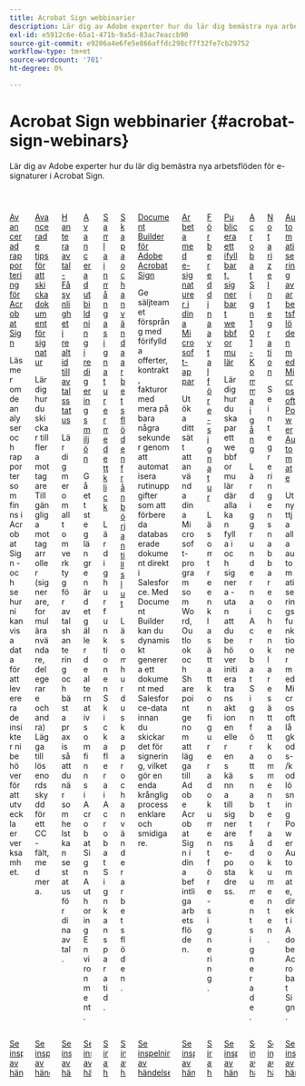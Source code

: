 ```yaml
---
title: Acrobat Sign webbinarier
description: Lär dig av Adobe experter hur du lär dig bemästra nya arbetsflöden för e-signaturer i Acrobat Sign.
exl-id: e5912c6e-65a1-471b-9a5d-83ac7eaccb90
source-git-commit: e9206a4e6fe5e866affdc298cf7f32fe7cb29752
workflow-type: tm+mt
source-wordcount: '701'
ht-degree: 0%

---
```


# Acrobat Sign webbinarier {#acrobat-sign-webinars}

Lär dig av Adobe experter hur du lär dig bemästra nya arbetsflöden för e-signaturer i Acrobat Sign.

<!-- CARDS

* https://experienceleague.adobe.com/sv/docs/events/acrobat-sign-webinars/advanced-reporting
* https://experienceleague.adobe.com/sv/docs/events/acrobat-sign-webinars/advanced-sending-documents-signature
* https://experienceleague.adobe.com/sv/docs/events/acrobat-sign-webinars/agreement-status
* https://experienceleague.adobe.com/sv/docs/events/acrobat-sign-webinars/authoring-environment
* https://experienceleague.adobe.com/sv/docs/events/acrobat-sign-webinars/collect-signatures
* https://experienceleague.adobe.com/sv/docs/events/acrobat-sign-webinars/create-use-workflows
* https://experienceleague.adobe.com/sv/docs/events/acrobat-sign-webinars/document-builder
* https://experienceleague.adobe.com/sv/docs/events/acrobat-sign-webinars/e-signature-microsoft
* https://experienceleague.adobe.com/sv/docs/events/acrobat-sign-webinars/e-signature-setup
* https://experienceleague.adobe.com/sv/docs/events/acrobat-sign-webinars/fillable-signable-web-form
* https://experienceleague.adobe.com/sv/docs/events/acrobat-sign-webinars/getting-started
* https://experienceleague.adobe.com/sv/docs/events/acrobat-sign-webinars/notarize
* https://experienceleague.adobe.com/sv/docs/events/acrobat-sign-webinars/workflow-automations

-->
<!-- START CARDS HTML - DO NOT MODIFY BY HAND -->
<div class="columns">
    <div class="column is-half-tablet is-half-desktop is-one-third-widescreen" aria-label="Advanced Reporting for Acrobat Sign">
        <div class="card" style="height: 100%; display: flex; flex-direction: column; height: 100%;">
            <div class="card-image">
                <figure class="image x-is-16by9">
                    <a href="https://experienceleague.adobe.com/sv/docs/events/acrobat-sign-webinars/advanced-reporting" title="Avancerad rapportering för Acrobat Sign">
                        <img class="is-bordered-r-small" src="https://video.tv.adobe.com/v/3454409/?format=jpeg&nocache=1731453823479&captions=swe" alt="Avancerad rapportering för Acrobat Sign"
                             style="width: 100%; aspect-ratio: 16 / 9; object-fit: cover; overflow: hidden; display: block; margin: auto;">
                    </a>
                </figure>
            </div>
            <div class="card-content is-padded-small" style="display: flex; flex-direction: column; flex-grow: 1; justify-content: space-between;">
                <div class="top-card-content">
                    <p class="headline is-size-6 has-text-weight-bold">
                        <a href="https://experienceleague.adobe.com/sv/docs/events/acrobat-sign-webinars/advanced-reporting" title="Avancerad rapportering för Acrobat Sign">Avancerad rapportering för Acrobat Sign</a>
                    </p>
                    <p class="is-size-6">Läs mer om de analyser och rapporter som finns i Acrobat Sign - och se hur ni kan visa data för att leverera de insikter ni behöver för att utveckla er verksamhet.</p>
                </div>
                <a href="https://experienceleague.adobe.com/sv/docs/events/acrobat-sign-webinars/advanced-reporting" class="spectrum-Button spectrum-Button--outline spectrum-Button--primary spectrum-Button--sizeM" style="align-self: flex-start; margin-top: 1rem;">
                    <span class="spectrum-Button-label has-no-wrap has-text-weight-bold"> Se inspelningen av händelsen </span>
                </a>
            </div>
        </div>
    </div>
    <div class="column is-half-tablet is-half-desktop is-one-third-widescreen" aria-label="Advanced Tips for Sending Documents for Signature">
        <div class="card" style="height: 100%; display: flex; flex-direction: column; height: 100%;">
            <div class="card-image">
                <figure class="image x-is-16by9">
                    <a href="https://experienceleague.adobe.com/sv/docs/events/acrobat-sign-webinars/advanced-sending-documents-signature" title="Avancerade tips för att skicka dokument för signering">
                        <img class="is-bordered-r-small" src="https://video.tv.adobe.com/v/3454884/?format=jpeg&nocache=1731453823460&captions=swe" alt="Avancerade tips för att skicka dokument för signering"
                             style="width: 100%; aspect-ratio: 16 / 9; object-fit: cover; overflow: hidden; display: block; margin: auto;">
                    </a>
                </figure>
            </div>
            <div class="card-content is-padded-small" style="display: flex; flex-direction: column; flex-grow: 1; justify-content: space-between;">
                <div class="top-card-content">
                    <p class="headline is-size-6 has-text-weight-bold">
                        <a href="https://experienceleague.adobe.com/sv/docs/events/acrobat-sign-webinars/advanced-sending-documents-signature" title="Avancerade tips för att skicka dokument för signering">Avancerade tips för att skicka dokument för signatur</a>
                    </p>
                    <p class="is-size-6">Lär dig hur du skickar till flera mottagare Tillgängliga mottagarroller (signerare, formuläranvändare, delegerare och andra) Lägga till lösenordsskydd för ett CC-fält, med mera.</p>
                </div>
                <a href="https://experienceleague.adobe.com/sv/docs/events/acrobat-sign-webinars/advanced-sending-documents-signature" class="spectrum-Button spectrum-Button--outline spectrum-Button--primary spectrum-Button--sizeM" style="align-self: flex-start; margin-top: 1rem;">
                    <span class="spectrum-Button-label has-no-wrap has-text-weight-bold"> Se inspelningen av händelsen </span>
                </a>
            </div>
        </div>
    </div>
    <div class="column is-half-tablet is-half-desktop is-one-third-widescreen" aria-label="Manage Agreements - Get Real-Time Visibility into Agreement Status">
        <div class="card" style="height: 100%; display: flex; flex-direction: column; height: 100%;">
            <div class="card-image">
                <figure class="image x-is-16by9">
                    <a href="https://experienceleague.adobe.com/sv/docs/events/acrobat-sign-webinars/agreement-status" title="Hantera avtal - Få realtidssynlighet till avtalsstatus">
                        <img class="is-bordered-r-small" src="https://video.tv.adobe.com/v/3455005/?format=jpeg&nocache=1731453823516&captions=swe" alt="Hantera avtal - Få realtidssynlighet till avtalsstatus"
                             style="width: 100%; aspect-ratio: 16 / 9; object-fit: cover; overflow: hidden; display: block; margin: auto;">
                    </a>
                </figure>
            </div>
            <div class="card-content is-padded-small" style="display: flex; flex-direction: column; flex-grow: 1; justify-content: space-between;">
                <div class="top-card-content">
                    <p class="headline is-size-6 has-text-weight-bold">
                        <a href="https://experienceleague.adobe.com/sv/docs/events/acrobat-sign-webinars/agreement-status" title="Hantera avtal - Få realtidssynlighet till avtalsstatus">Hantera avtal - Få synlighet i realtid till avtalsstatus</a>
                    </p>
                    <p class="is-size-6">Lär dig mer om allt om verktyg för avtalshantering och bästa praxis så att du när som helst kan se status för dina avtal.</p>
                </div>
                <a href="https://experienceleague.adobe.com/sv/docs/events/acrobat-sign-webinars/agreement-status" class="spectrum-Button spectrum-Button--outline spectrum-Button--primary spectrum-Button--sizeM" style="align-self: flex-start; margin-top: 1rem;">
                    <span class="spectrum-Button-label has-no-wrap has-text-weight-bold"> Se inspelningen av händelsen </span>
                </a>
            </div>
        </div>
    </div>
    <div class="column is-half-tablet is-half-desktop is-one-third-widescreen" aria-label="Advanced Training on Authoring Environment">
        <div class="card" style="height: 100%; display: flex; flex-direction: column; height: 100%;">
            <div class="card-image">
                <figure class="image x-is-16by9">
                    <a href="https://experienceleague.adobe.com/sv/docs/events/acrobat-sign-webinars/authoring-environment" title="Avancerad utbildning i redigeringsmiljön">
                        <img class="is-bordered-r-small" src="https://video.tv.adobe.com/v/3455903/?format=jpeg&nocache=1731453823517&captions=swe" alt="Avancerad utbildning i redigeringsmiljön"
                             style="width: 100%; aspect-ratio: 16 / 9; object-fit: cover; overflow: hidden; display: block; margin: auto;">
                    </a>
                </figure>
            </div>
            <div class="card-content is-padded-small" style="display: flex; flex-direction: column; flex-grow: 1; justify-content: space-between;">
                <div class="top-card-content">
                    <p class="headline is-size-6 has-text-weight-bold">
                        <a href="https://experienceleague.adobe.com/sv/docs/events/acrobat-sign-webinars/authoring-environment" title="Avancerad utbildning i redigeringsmiljön">Avancerad utbildning i redigeringsmiljön</a>
                    </p>
                    <p class="is-size-6">Gå ett steg längre när det gäller de alternativ som finns i Acrobat Sign Authoring Environment.</p>
                </div>
                <a href="https://experienceleague.adobe.com/sv/docs/events/acrobat-sign-webinars/authoring-environment" class="spectrum-Button spectrum-Button--outline spectrum-Button--primary spectrum-Button--sizeM" style="align-self: flex-start; margin-top: 1rem;">
                    <span class="spectrum-Button-label has-no-wrap has-text-weight-bold"> Se inspelningen av händelsen </span>
                </a>
            </div>
        </div>
    </div>
    <div class="column is-half-tablet is-half-desktop is-one-third-widescreen" aria-label="Collect Many Signatures with One Click">
        <div class="card" style="height: 100%; display: flex; flex-direction: column; height: 100%;">
            <div class="card-image">
                <figure class="image x-is-16by9">
                    <a href="https://experienceleague.adobe.com/sv/docs/events/acrobat-sign-webinars/collect-signatures" title="Samla in många signaturer med ett klick">
                        <img class="is-bordered-r-small" src="https://video.tv.adobe.com/v/3454895/?format=jpeg&nocache=1731453823488&captions=swe" alt="Samla in många signaturer med ett klick"
                             style="width: 100%; aspect-ratio: 16 / 9; object-fit: cover; overflow: hidden; display: block; margin: auto;">
                    </a>
                </figure>
            </div>
            <div class="card-content is-padded-small" style="display: flex; flex-direction: column; flex-grow: 1; justify-content: space-between;">
                <div class="top-card-content">
                    <p class="headline is-size-6 has-text-weight-bold">
                        <a href="https://experienceleague.adobe.com/sv/docs/events/acrobat-sign-webinars/collect-signatures" title="Samla in många signaturer med ett klick">Samla in många signaturer med ett klick</a>
                    </p>
                    <p class="is-size-6">Lär dig hur funktionen Skicka flera i Acrobat Sign kan spara tid.</p>
                </div>
                <a href="https://experienceleague.adobe.com/sv/docs/events/acrobat-sign-webinars/collect-signatures" class="spectrum-Button spectrum-Button--outline spectrum-Button--primary spectrum-Button--sizeM" style="align-self: flex-start; margin-top: 1rem;">
                    <span class="spectrum-Button-label has-no-wrap has-text-weight-bold"> Se inspelningen av händelsen </span>
                </a>
            </div>
        </div>
    </div>
    <div class="column is-half-tablet is-half-desktop is-one-third-widescreen" aria-label="Creating and Using Workflows from Beginning to End">
        <div class="card" style="height: 100%; display: flex; flex-direction: column; height: 100%;">
            <div class="card-image">
                <figure class="image x-is-16by9">
                    <a href="https://experienceleague.adobe.com/sv/docs/events/acrobat-sign-webinars/create-use-workflows" title="Skapa och använda arbetsflöden från början till slut">
                        <img class="is-bordered-r-small" src="https://video.tv.adobe.com/v/3454905/?format=jpeg&nocache=1731453823485&captions=swe" alt="Skapa och använda arbetsflöden från början till slut"
                             style="width: 100%; aspect-ratio: 16 / 9; object-fit: cover; overflow: hidden; display: block; margin: auto;">
                    </a>
                </figure>
            </div>
            <div class="card-content is-padded-small" style="display: flex; flex-direction: column; flex-grow: 1; justify-content: space-between;">
                <div class="top-card-content">
                    <p class="headline is-size-6 has-text-weight-bold">
                        <a href="https://experienceleague.adobe.com/sv/docs/events/acrobat-sign-webinars/create-use-workflows" title="Skapa och använda arbetsflöden från början till slut">Skapa och använda arbetsflöden från början till slut</a>
                    </p>
                    <p class="is-size-6">Läs om hur du skapar och använder arbetsflöden.</p>
                </div>
                <a href="https://experienceleague.adobe.com/sv/docs/events/acrobat-sign-webinars/create-use-workflows" class="spectrum-Button spectrum-Button--outline spectrum-Button--primary spectrum-Button--sizeM" style="align-self: flex-start; margin-top: 1rem;">
                    <span class="spectrum-Button-label has-no-wrap has-text-weight-bold"> Se inspelningen av händelsen </span>
                </a>
            </div>
        </div>
    </div>
    <div class="column is-half-tablet is-half-desktop is-one-third-widescreen" aria-label="Document Builder for Adobe Acrobat Sign">
        <div class="card" style="height: 100%; display: flex; flex-direction: column; height: 100%;">
            <div class="card-image">
                <figure class="image x-is-16by9">
                    <a href="https://experienceleague.adobe.com/sv/docs/events/acrobat-sign-webinars/document-builder" title="Document Builder för Adobe Acrobat Sign">
                        <img class="is-bordered-r-small" src="https://video.tv.adobe.com/v/3454917/?format=jpeg&nocache=1731453823516&captions=swe" alt="Document Builder för Adobe Acrobat Sign"
                             style="width: 100%; aspect-ratio: 16 / 9; object-fit: cover; overflow: hidden; display: block; margin: auto;">
                    </a>
                </figure>
            </div>
            <div class="card-content is-padded-small" style="display: flex; flex-direction: column; flex-grow: 1; justify-content: space-between;">
                <div class="top-card-content">
                    <p class="headline is-size-6 has-text-weight-bold">
                        <a href="https://experienceleague.adobe.com/sv/docs/events/acrobat-sign-webinars/document-builder" title="Document Builder för Adobe Acrobat Sign">Document Builder för Adobe Acrobat Sign</a>
                    </p>
                    <p class="is-size-6">Ge säljteamet försprång med förifyllda offerter, kontrakt, fakturor med mera på bara några sekunder genom att automatisera rutinuppgifter som att förbereda databaserade dokument direkt i Salesforce. Med Document Builder kan du dynamiskt generera ett dokument med Salesforce-data innan du skickar det för signering, vilket gör en enda krånglig process enklare och smidigare.</p>
                </div>
                <a href="https://experienceleague.adobe.com/sv/docs/events/acrobat-sign-webinars/document-builder" class="spectrum-Button spectrum-Button--outline spectrum-Button--primary spectrum-Button--sizeM" style="align-self: flex-start; margin-top: 1rem;">
                    <span class="spectrum-Button-label has-no-wrap has-text-weight-bold"> Se inspelningen av händelsen </span>
                </a>
            </div>
        </div>
    </div>
    <div class="column is-half-tablet is-half-desktop is-one-third-widescreen" aria-label="Work with e-signatures in your Microsoft apps">
        <div class="card" style="height: 100%; display: flex; flex-direction: column; height: 100%;">
            <div class="card-image">
                <figure class="image x-is-16by9">
                    <a href="https://experienceleague.adobe.com/sv/docs/events/acrobat-sign-webinars/e-signature-microsoft" title="Arbeta med e-signaturer i dina Microsoft-appar">
                        <img class="is-bordered-r-small" src="https://video.tv.adobe.com/v/3455054/?format=jpeg&nocache=1731453823517&captions=swe" alt="Arbeta med e-signaturer i dina Microsoft-appar"
                             style="width: 100%; aspect-ratio: 16 / 9; object-fit: cover; overflow: hidden; display: block; margin: auto;">
                    </a>
                </figure>
            </div>
            <div class="card-content is-padded-small" style="display: flex; flex-direction: column; flex-grow: 1; justify-content: space-between;">
                <div class="top-card-content">
                    <p class="headline is-size-6 has-text-weight-bold">
                        <a href="https://experienceleague.adobe.com/sv/docs/events/acrobat-sign-webinars/e-signature-microsoft" title="Arbeta med e-signaturer i dina Microsoft-appar">Arbeta med e-signaturer i dina Microsoft-appar</a>
                    </p>
                    <p class="is-size-6">Utöka ditt sätt att använda dina Microsoft-program som Word, Outlook och Sharepoint genom att lägga till Adobe Acrobat Sign i dina befintliga arbetsflöden.</p>
                </div>
                <a href="https://experienceleague.adobe.com/sv/docs/events/acrobat-sign-webinars/e-signature-microsoft" class="spectrum-Button spectrum-Button--outline spectrum-Button--primary spectrum-Button--sizeM" style="align-self: flex-start; margin-top: 1rem;">
                    <span class="spectrum-Button-label has-no-wrap has-text-weight-bold"> Se inspelningen av händelsen </span>
                </a>
            </div>
        </div>
    </div>
    <div class="column is-half-tablet is-half-desktop is-one-third-widescreen" aria-label="Prepare Your Agreements for e-signature">
        <div class="card" style="height: 100%; display: flex; flex-direction: column; height: 100%;">
            <div class="card-image">
                <figure class="image x-is-16by9">
                    <a href="https://experienceleague.adobe.com/sv/docs/events/acrobat-sign-webinars/e-signature-setup" title="Förbered dina avtal för e-signering">
                        <img class="is-bordered-r-small" src="https://video.tv.adobe.com/v/3455948/?format=jpeg&nocache=1731453823483&captions=swe" alt="Förbered dina avtal för e-signering"
                             style="width: 100%; aspect-ratio: 16 / 9; object-fit: cover; overflow: hidden; display: block; margin: auto;">
                    </a>
                </figure>
            </div>
            <div class="card-content is-padded-small" style="display: flex; flex-direction: column; flex-grow: 1; justify-content: space-between;">
                <div class="top-card-content">
                    <p class="headline is-size-6 has-text-weight-bold">
                        <a href="https://experienceleague.adobe.com/sv/docs/events/acrobat-sign-webinars/e-signature-setup" title="Förbered dina avtal för e-signering">Förbered dina avtal för e-signatur</a>
                    </p>
                    <p class="is-size-6">Läs om tre enkla sätt att konfigurera dokument för e-signering.</p>
                </div>
                <a href="https://experienceleague.adobe.com/sv/docs/events/acrobat-sign-webinars/e-signature-setup" class="spectrum-Button spectrum-Button--outline spectrum-Button--primary spectrum-Button--sizeM" style="align-self: flex-start; margin-top: 1rem;">
                    <span class="spectrum-Button-label has-no-wrap has-text-weight-bold"> Se inspelningen av händelsen </span>
                </a>
            </div>
        </div>
    </div>
    <div class="column is-half-tablet is-half-desktop is-one-third-widescreen" aria-label="Post a Fillable, Signable Web Form">
        <div class="card" style="height: 100%; display: flex; flex-direction: column; height: 100%;">
            <div class="card-image">
                <figure class="image x-is-16by9">
                    <a href="https://experienceleague.adobe.com/sv/docs/events/acrobat-sign-webinars/fillable-signable-web-form" title="Lägg upp ett ifyllbart, signerbart webbformulär">
                        <img class="is-bordered-r-small" src="https://video.tv.adobe.com/v/3455449/?format=jpeg&nocache=1731453823488&captions=swe" alt="Lägg upp ett ifyllbart, signerbart webbformulär"
                             style="width: 100%; aspect-ratio: 16 / 9; object-fit: cover; overflow: hidden; display: block; margin: auto;">
                    </a>
                </figure>
            </div>
            <div class="card-content is-padded-small" style="display: flex; flex-direction: column; flex-grow: 1; justify-content: space-between;">
                <div class="top-card-content">
                    <p class="headline is-size-6 has-text-weight-bold">
                        <a href="https://experienceleague.adobe.com/sv/docs/events/acrobat-sign-webinars/fillable-signable-web-form" title="Lägg upp ett ifyllbart, signerbart webbformulär">Publicera ett ifyllbart, signerbart webbformulär</a>
                    </p>
                    <p class="is-size-6">Lär dig hur du skapar ett webbformulär där alla kan fylla i och signera - utan att du behöver initiera transaktionen eller ens känna till signerarens e-postadress.</p>
                </div>
                <a href="https://experienceleague.adobe.com/sv/docs/events/acrobat-sign-webinars/fillable-signable-web-form" class="spectrum-Button spectrum-Button--outline spectrum-Button--primary spectrum-Button--sizeM" style="align-self: flex-start; margin-top: 1rem;">
                    <span class="spectrum-Button-label has-no-wrap has-text-weight-bold"> Se inspelningen av händelsen </span>
                </a>
            </div>
        </div>
    </div>
    <div class="column is-half-tablet is-half-desktop is-one-third-widescreen" aria-label="Acrobat Sign 101 - Getting Started">
        <div class="card" style="height: 100%; display: flex; flex-direction: column; height: 100%;">
            <div class="card-image">
                <figure class="image x-is-16by9">
                    <a href="https://experienceleague.adobe.com/sv/docs/events/acrobat-sign-webinars/getting-started" title="Acrobat Sign 101 - Komma igång">
                        <img class="is-bordered-r-small" src="https://video.tv.adobe.com/v/3455469/?format=jpeg&nocache=1731453823457&captions=swe" alt="Acrobat Sign 101 - Komma igång"
                             style="width: 100%; aspect-ratio: 16 / 9; object-fit: cover; overflow: hidden; display: block; margin: auto;">
                    </a>
                </figure>
            </div>
            <div class="card-content is-padded-small" style="display: flex; flex-direction: column; flex-grow: 1; justify-content: space-between;">
                <div class="top-card-content">
                    <p class="headline is-size-6 has-text-weight-bold">
                        <a href="https://experienceleague.adobe.com/sv/docs/events/acrobat-sign-webinars/getting-started" title="Acrobat Sign 101 - Komma igång">Acrobat Sign 101 - Komma igång</a>
                    </p>
                    <p class="is-size-6">Lär dig grunderna i Acrobat Sign för att snabbt få dokument signerade.</p>
                </div>
                <a href="https://experienceleague.adobe.com/sv/docs/events/acrobat-sign-webinars/getting-started" class="spectrum-Button spectrum-Button--outline spectrum-Button--primary spectrum-Button--sizeM" style="align-self: flex-start; margin-top: 1rem;">
                    <span class="spectrum-Button-label has-no-wrap has-text-weight-bold"> Se inspelningen av händelsen </span>
                </a>
            </div>
        </div>
    </div>
    <div class="column is-half-tablet is-half-desktop is-one-third-widescreen" aria-label="Notarize Integration">
        <div class="card" style="height: 100%; display: flex; flex-direction: column; height: 100%;">
            <div class="card-image">
                <figure class="image x-is-16by9">
                    <a href="https://experienceleague.adobe.com/sv/docs/events/acrobat-sign-webinars/notarize" title="Notarize Integration">
                        <img class="is-bordered-r-small" src="https://video.tv.adobe.com/v/3454376/?format=jpeg&nocache=1731453823489&captions=swe" alt="Notarize Integration"
                             style="width: 100%; aspect-ratio: 16 / 9; object-fit: cover; overflow: hidden; display: block; margin: auto;">
                    </a>
                </figure>
            </div>
            <div class="card-content is-padded-small" style="display: flex; flex-direction: column; flex-grow: 1; justify-content: space-between;">
                <div class="top-card-content">
                    <p class="headline is-size-6 has-text-weight-bold">
                        <a href="https://experienceleague.adobe.com/sv/docs/events/acrobat-sign-webinars/notarize" title="Notarize Integration">Notarize Integration</a>
                    </p>
                    <p class="is-size-6">Se integreringen snabbare och enklare sätt att kommentera dokumenten.</p>
                </div>
                <a href="https://experienceleague.adobe.com/sv/docs/events/acrobat-sign-webinars/notarize" class="spectrum-Button spectrum-Button--outline spectrum-Button--primary spectrum-Button--sizeM" style="align-self: flex-start; margin-top: 1rem;">
                    <span class="spectrum-Button-label has-no-wrap has-text-weight-bold"> Se inspelningen av händelsen </span>
                </a>
            </div>
        </div>
    </div>
    <div class="column is-half-tablet is-half-desktop is-one-third-widescreen" aria-label="Workflow Automations Powered by Microsoft Power Automate">
        <div class="card" style="height: 100%; display: flex; flex-direction: column; height: 100%;">
            <div class="card-image">
                <figure class="image x-is-16by9">
                    <a href="https://experienceleague.adobe.com/sv/docs/events/acrobat-sign-webinars/workflow-automations" title="Automatisering av arbetsflöden med Microsoft Power Automate">
                        <img class="is-bordered-r-small" src="https://video.tv.adobe.com/v/3454928/?format=jpeg&nocache=1731453823611&captions=swe" alt="Automatisering av arbetsflöden med Microsoft Power Automate"
                             style="width: 100%; aspect-ratio: 16 / 9; object-fit: cover; overflow: hidden; display: block; margin: auto;">
                    </a>
                </figure>
            </div>
            <div class="card-content is-padded-small" style="display: flex; flex-direction: column; flex-grow: 1; justify-content: space-between;">
                <div class="top-card-content">
                    <p class="headline is-size-6 has-text-weight-bold">
                        <a href="https://experienceleague.adobe.com/sv/docs/events/acrobat-sign-webinars/workflow-automations" title="Automatisering av arbetsflöden med Microsoft Power Automate">Automatisering av arbetsflöden med Microsoft Power Automate</a>
                    </p>
                    <p class="is-size-6">Utnyttja alla automatiseringsfunktioner med Microsoft lågkods-/kodlösning Power Automate, direkt i Adobe Acrobat Sign.</p>
                </div>
                <a href="https://experienceleague.adobe.com/sv/docs/events/acrobat-sign-webinars/workflow-automations" class="spectrum-Button spectrum-Button--outline spectrum-Button--primary spectrum-Button--sizeM" style="align-self: flex-start; margin-top: 1rem;">
                    <span class="spectrum-Button-label has-no-wrap has-text-weight-bold"> Se inspelningen av händelsen </span>
                </a>
            </div>
        </div>
    </div>
</div>
<!-- END CARDS HTML - DO NOT MODIFY BY HAND -->

